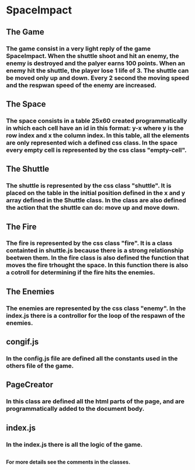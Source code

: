 # SpaceImpact

## The Game
### The game consist in a very light reply of the game SpaceImpact. When the shuttle shoot and hit an enemy, the enemy is destroyed and the palyer earns 100 points. When an enemy hit the shuttle, the player lose 1 life of 3. The shuttle can be moved only up and down. Every 2 second the moving speed and the respwan speed of the enemy are increased.

## The Space
### The space consists in a table 25x60 created programmatically in which each cell have an id in this format: y-x where y is the row index and x the column index. In this table, all the elements are only represented wich a defined css class. In the space every empty cell is represented by the css class "empty-cell". 

## The Shuttle
### The shuttle is represented by the css class "shuttle". It is placed on the table in the initial position defined in the x and y array defined in the Shuttle class. In the class are also defined the action that the shuttle can do: move up and move down.

## The Fire
### The fire is represented by the css class "fire". It is a class containted in shuttle.js because there is a strong relationship beetwen them. In the fire class is also defined the function that moves the fire trhought the space. In this function there is also a cotroll for determining if the fire hits the enemies.

## The Enemies
### The enemies are represented by the css class "enemy". In the index.js there is a controllor for the loop of the respawn of the enemies.

## congif.js
### In the config.js file are defined all the constants used in the others file of the game.

## PageCreator
### In this class are defined all the html parts of the page, and are programmatically added to the document body.

## index.js
### In the index.js there is all the logic of the game.

## 
## 
#### For more details see the comments in the classes.

